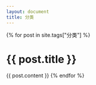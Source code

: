 ```yaml
---
layout: document
title: 分类
---
```

{% for post in site.tags["分类"] %}
# {{ post.title }}
{{ post.content }}
{% endfor %}
